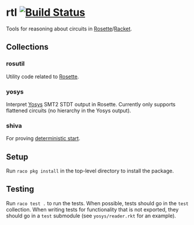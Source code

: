 # rtl [![Build Status](https://github.com/anishathalye/rtl/workflows/CI/badge.svg)](https://github.com/anishathalye/rtl/actions?query=workflow%3ACI)

Tools for reasoning about circuits in [Rosette]/[Racket].

## Collections

### rosutil

Utility code related to [Rosette].

### yosys

Interpret [Yosys] SMT2 STDT output in Rosette. Currently only supports
flattened circuits (no hierarchy in the Yosys output).

### shiva

For proving [deterministic start][notary].

## Setup

Run `raco pkg install` in the top-level directory to install the package.

## Testing

Run `raco test .` to run the tests. When possible, tests should go in the
`test` collection. When writing tests for functionality that is not exported,
they should go in a `test` submodule (see `yosys/reader.rkt` for an example).

[Rosette]: https://github.com/emina/rosette
[Racket]: https://racket-lang.org/
[Yosys]: https://github.com/YosysHQ/yosys
[notary]: https://github.com/anishathalye/notary
